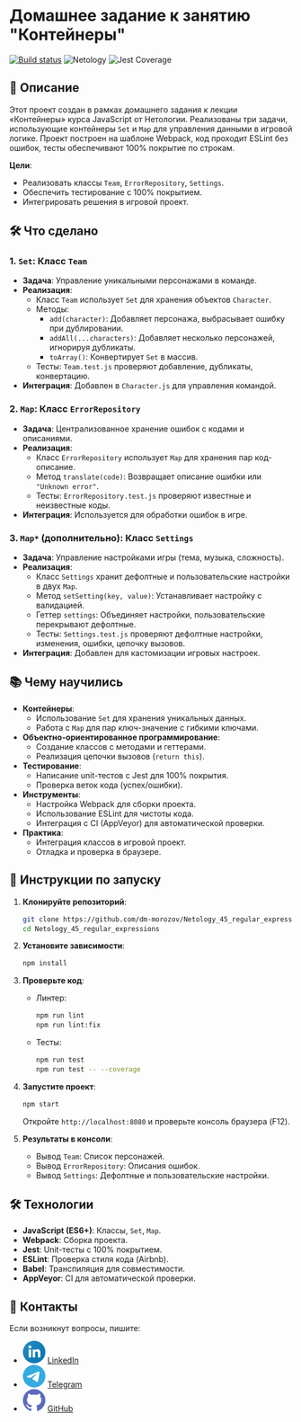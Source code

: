 # Домашнее задание к занятию "Контейнеры"

[![Build status](https://ci.appveyor.com/api/projects/status/w637s9dd2bhwy5pd?svg=true)](https://ci.appveyor.com/project/dm-morozov/Netology_46_containers)
![Netology](https://img.shields.io/badge/Netology-JavaScript-blue)
![Jest Coverage](https://img.shields.io/badge/Покрытие-100%25-brightgreen)

## 📖 Описание

Этот проект создан в рамках домашнего задания к лекции «Контейнеры» курса JavaScript от Нетологии. Реализованы три задачи, использующие контейнеры `Set` и `Map` для управления данными в игровой логике. Проект построен на шаблоне Webpack, код проходит ESLint без ошибок, тесты обеспечивают 100% покрытие по строкам.

**Цели**:
- Реализовать классы `Team`, `ErrorRepository`, `Settings`.
- Обеспечить тестирование с 100% покрытием.
- Интегрировать решения в игровой проект.

## 🛠 Что сделано

### 1. `Set`: Класс `Team`
- **Задача**: Управление уникальными персонажами в команде.
- **Реализация**:
  - Класс `Team` использует `Set` для хранения объектов `Character`.
  - Методы:
    - `add(character)`: Добавляет персонажа, выбрасывает ошибку при дублировании.
    - `addAll(...characters)`: Добавляет несколько персонажей, игнорируя дубликаты.
    - `toArray()`: Конвертирует `Set` в массив.
  - Тесты: `Team.test.js` проверяют добавление, дубликаты, конвертацию.
- **Интеграция**: Добавлен в `Character.js` для управления командой.

### 2. `Map`: Класс `ErrorRepository`
- **Задача**: Централизованное хранение ошибок с кодами и описаниями.
- **Реализация**:
  - Класс `ErrorRepository` использует `Map` для хранения пар код-описание.
  - Метод `translate(code)`: Возвращает описание ошибки или `"Unknown error"`.
  - Тесты: `ErrorRepository.test.js` проверяют известные и неизвестные коды.
- **Интеграция**: Используется для обработки ошибок в игре.

### 3. `Map*` (дополнительно): Класс `Settings`
- **Задача**: Управление настройками игры (тема, музыка, сложность).
- **Реализация**:
  - Класс `Settings` хранит дефолтные и пользовательские настройки в двух `Map`.
  - Метод `setSetting(key, value)`: Устанавливает настройку с валидацией.
  - Геттер `settings`: Объединяет настройки, пользовательские перекрывают дефолтные.
  - Тесты: `Settings.test.js` проверяют дефолтные настройки, изменения, ошибки, цепочку вызовов.
- **Интеграция**: Добавлен для кастомизации игровых настроек.

## 📚 Чему научились

- **Контейнеры**:
  - Использование `Set` для хранения уникальных данных.
  - Работа с `Map` для пар ключ-значение с гибкими ключами.
- **Объектно-ориентированное программирование**:
  - Создание классов с методами и геттерами.
  - Реализация цепочки вызовов (`return this`).
- **Тестирование**:
  - Написание unit-тестов с Jest для 100% покрытия.
  - Проверка веток кода (успех/ошибки).
- **Инструменты**:
  - Настройка Webpack для сборки проекта.
  - Использование ESLint для чистоты кода.
  - Интеграция с CI (AppVeyor) для автоматической проверки.
- **Практика**:
  - Интеграция классов в игровой проект.
  - Отладка и проверка в браузере.

## 🚀 Инструкции по запуску

1. **Клонируйте репозиторий**:
   ```bash
   git clone https://github.com/dm-morozov/Netology_45_regular_expressions.git
   cd Netology_45_regular_expressions
   ```

2. **Установите зависимости**:
   ```bash
   npm install
   ```

3. **Проверьте код**:
   - Линтер:
     ```bash
     npm run lint
     npm run lint:fix
     ```
   - Тесты:
     ```bash
     npm run test
     npm run test -- --coverage
     ```

4. **Запустите проект**:
   ```bash
   npm start
   ```
   Откройте `http://localhost:8080` и проверьте консоль браузера (F12).

5. **Результаты в консоли**:
   - Вывод `Team`: Список персонажей.
   - Вывод `ErrorRepository`: Описания ошибок.
   - Вывод `Settings`: Дефолтные и пользовательские настройки.

## 🛠 Технологии

- **JavaScript (ES6+)**: Классы, `Set`, `Map`.
- **Webpack**: Сборка проекта.
- **Jest**: Unit-тесты с 100% покрытием.
- **ESLint**: Проверка стиля кода (Airbnb).
- **Babel**: Транспиляция для совместимости.
- **AppVeyor**: CI для автоматической проверки.

## 📧 Контакты

Если возникнут вопросы, пишите:
- ![LinkedIn](./svg/linkedin-icon.svg) [LinkedIn](https://www.linkedin.com/in/dm-morozov/)
- ![Telegram](./svg/telegram.svg) [Telegram](https://t.me/dem2014)
- ![GitHub](./svg/github-icon.svg) [GitHub](https://github.com/dm-morozov/)